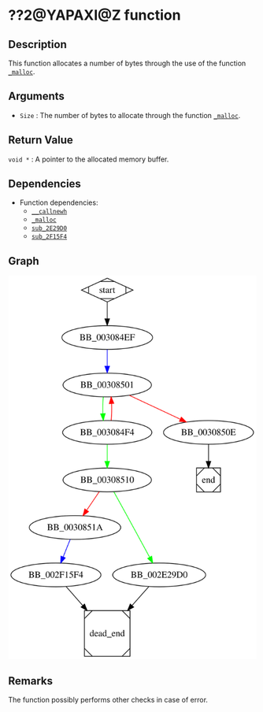 # ??2@YAPAXI@Z function

## Description

This function allocates a number of bytes through the use of the function [`_malloc`](_malloc.md).

## Arguments

* `Size` : The number of bytes to allocate through the function [`_malloc`](_malloc.md).

## Return Value

`void *` : A pointer to the allocated memory buffer.

## Dependencies

* Function dependencies:
  * [`__callnewh`](__callnewh.md)
  * [`_malloc`](_malloc.md)
  * [`sub_2E29D0`](sub_2E29D0.md)
  * [`sub_2F15F4`](sub_2F15F4.md)

## Graph

![??2@YAPAXI@Z Graph](../svg/%3F%3F2%40YAPAXI%40Z.svg "??2@YAPAXI@Z Graph")

## Remarks

The function possibly performs other checks in case of error.
